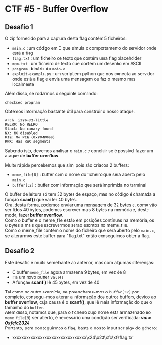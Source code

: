 # CTF #5 - Buffer Overflow 

## Desafio 1


O zip fornecido para a captura desta flag contém 5 ficheiros:


- `main.c` : um código em C que simula o comportamento do servidor onde está a flag
- `flag.txt` : um ficheiro de texto que contém uma flag placeholder
- `mem.txt` : um ficheiro de texto que contém um desenho em ASCII
- `program` : binário do `main.c` 
- `exploit-example.py` : um script em python que nos conecta ao servidor onde está a flag e envia uma mensagem ou faz o mesmo mas localmente

Além disso, se rodarmos o seguinte comando: 

```
checksec program 
```

Obtemos informação bastante útil para construir o nosso ataque.

```
Arch: i386-32-little
RELRO: No RELRO
Stack: No canary found
NX: NX disabled
PIE: No PIE (0x8048000)
RWX: Has RWX segments
```

Sabendo isto, devemos analisar o `main.c` e concluir se é possível fazer um ataque de **buffer overflow**.

Muito rápido percebemos que sim, pois são criados 2 buffers:

- `meme_file[8]` : buffer com o nome do ficheiro que será aberto pelo `main.c`
- `buffer[32]` : buffer com informação que será imprimida no terminal

O buffer de leitura só tem 32 bytes de espaço, mas no código é chamada a função **scanf()** que vai ler 40 bytes.<br>
Ora, desta forma, podemos enviar uma mensagem de 32 bytes e, como vão ser lidos 40 bytes, podemos escrever mais 8 bytes na memória e, deste modo, fazer **buffer overflow**.<br>
Como o buffer e o meme_file estão em posições contínuas na memória, os 8 bytes a mais que escrevermos serão escritos no meme_file.<br>
Como o meme_file contém o nome do ficheiro que será aberto pelo `main.c`, se alterarmos este buffer para "flag.txt" então conseguimos obter a flag. 


## Desafio 2

Este desafio é muito semelhante ao anterior, mas com algumas diferenças:

- O buffer `meme_file` agora armazena 9 bytes, em vez de 8
- Há um novo buffer `val[4]`
- A funçao **scanf()** lê 45 bytes, em vez de 40

Tal como no outro exercício, se preencheres-mos o `buffer[32]` por completo, consegui-mos alterar a informação dos outros buffers, devido ao **buffer overflow**, cuja causa é o **scanf()**, que lê mais informação do que o tamanho do `buffer`.<br>
Além disso, notamos que, para o ficheiro cujo nome está armazenado no `meme_file[9]` ser aberto, é necessário uma condição ser verificada:
***val = 0xfefc2324***<br>
Portanto, para conseguirmos a flag, basta o nosso input ser algo do género:

- xxxxxxxxxxxxxxxxxxxxxxxxxxxxxxxx\x24\x23\xfc\xfeflag.txt
